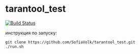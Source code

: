 # tarantool_test
[![Build Status](https://travis-ci.com/SofiaVolk/tarantool_test.svg?branch=master)](https://travis-ci.com/SofiaVolk/tarantool_test)

инструкция по запуску:

```%bash
git clone https://github.com/SofiaVolk/tarantool_test.git
./run.sh
```

